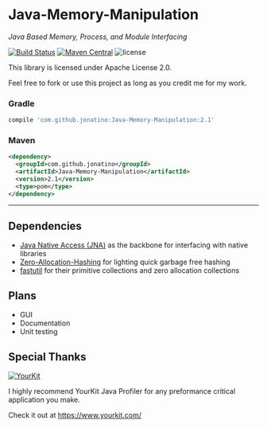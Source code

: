 # Java-Memory-Manipulation
_Java Based Memory, Process, and Module Interfacing_

[![Build Status](https://travis-ci.org/Jonatino/Java-Memory-Manipulation.svg?branch=master)](https://travis-ci.org/Jonatino/Java-Memory-Manipulation)
[![Maven Central](https://maven-badges.herokuapp.com/maven-central/com.github.jonatino/Java-Memory-Manipulation/badge.svg)](https://maven-badges.herokuapp.com/maven-central/com.github.jonatino/Java-Memory-Manipulation)
![license](https://img.shields.io/github/license/Jonatino/Java-Memory-Manipulation.svg?style=flat)

This library is licensed under Apache License 2.0.

Feel free to fork or use this project as long as you credit me for my work.

### Gradle
```groovy
compile 'com.github.jonatino:Java-Memory-Manipulation:2.1'
```

### Maven
```xml
<dependency>
  <groupId>com.github.jonatino</groupId>
  <artifactId>Java-Memory-Manipulation</artifactId>
  <version>2.1</version>
  <type>pom</type>
</dependency>
```

---

## Dependencies
- [Java Native Access (JNA)](https://github.com/java-native-access/jna) as the backbone for interfacing with native libraries
- [Zero-Allocation-Hashing](https://github.com/OpenHFT/Zero-Allocation-Hashing) for lighting quick garbage free hashing
- [fastutil](https://github.com/vigna/fastutil) for their primitive collections and zero allocation collections

## Plans
 - GUI
 - Documentation
 - Unit testing
 
## Special Thanks
[![YourKit](https://www.yourkit.com/images/yklogo.png)](https://www.yourkit.com/java/profiler/index.jsp)

I highly recommend YourKit Java Profiler for any preformance critical application you make.

Check it out at https://www.yourkit.com/
